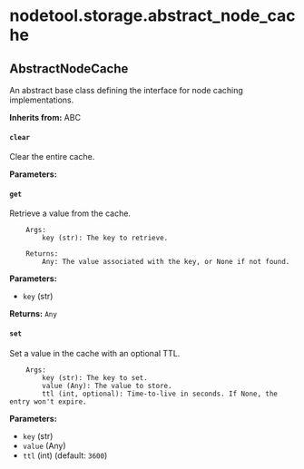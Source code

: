 # nodetool.storage.abstract_node_cache

## AbstractNodeCache

An abstract base class defining the interface for node caching implementations.

**Inherits from:** ABC

#### `clear`

Clear the entire cache.

**Parameters:**


#### `get`

Retrieve a value from the cache.

        Args:
            key (str): The key to retrieve.

        Returns:
            Any: The value associated with the key, or None if not found.

**Parameters:**

- `key` (str)

**Returns:** `Any`

#### `set`

Set a value in the cache with an optional TTL.

        Args:
            key (str): The key to set.
            value (Any): The value to store.
            ttl (int, optional): Time-to-live in seconds. If None, the entry won't expire.

**Parameters:**

- `key` (str)
- `value` (Any)
- `ttl` (int) (default: `3600`)

